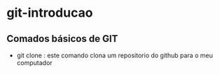 # git-introducao

## Comados básicos de GIT

- git clone <link-do-repositorio>: este comando clona um repositorio do github para o meu computador


